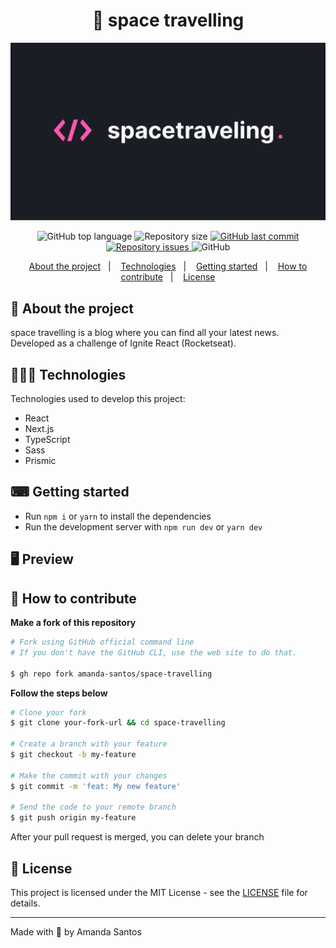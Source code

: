 <h1 align="center">
  🚀 space travelling
</h1>

<img src="public/images/cover.png" alt="space travelling cover" />

<p align="center">
  <img alt="GitHub top language" src="https://img.shields.io/github/languages/top/amanda-santos/space-travelling">

  <img alt="Repository size" src="https://img.shields.io/github/repo-size/amanda-santos/space-travelling">

  <a href="https://github.com/amanda-santos/space-travelling/commits/master">
    <img alt="GitHub last commit" src="https://img.shields.io/github/last-commit/amanda-santos/space-travelling">
  </a>

  <a href="https://github.com/amanda-santos/space-travelling/issues">
    <img alt="Repository issues" src="https://img.shields.io/github/issues/amanda-santos/space-travelling">
  </a>

  <img alt="GitHub" src="https://img.shields.io/github/license/amanda-santos/space-travelling">
</p>

<p align="center">
  <a href="#-about-the-project">About the project</a>&nbsp;&nbsp;&nbsp;|&nbsp;&nbsp;&nbsp;
  <a href="#-technologies">Technologies</a>&nbsp;&nbsp;&nbsp;|&nbsp;&nbsp;&nbsp;
  <a href="#-getting-started">Getting started</a>&nbsp;&nbsp;&nbsp;|&nbsp;&nbsp;&nbsp;
  <a href="#-how-to-contribute">How to contribute</a>&nbsp;&nbsp;&nbsp;|&nbsp;&nbsp;&nbsp;
  <a href="#-license">License</a>
</p>

## 📝 About the project

<p>space travelling is a blog where you can find all your latest news. Developed as a challenge of Ignite React (Rocketseat).</p>

## 👩🏻‍💻 Technologies

Technologies used to develop this project:

- React
- Next.js
- TypeScript
- Sass
- Prismic

## ⌨ Getting started

- Run `npm i` or `yarn` to install the dependencies
- Run the development server with `npm run dev` or `yarn dev`

## 🖥 Preview

## 🤔 How to contribute

**Make a fork of this repository**

```bash
# Fork using GitHub official command line
# If you don't have the GitHub CLI, use the web site to do that.

$ gh repo fork amanda-santos/space-travelling
```

**Follow the steps below**

```bash
# Clone your fork
$ git clone your-fork-url && cd space-travelling

# Create a branch with your feature
$ git checkout -b my-feature

# Make the commit with your changes
$ git commit -m 'feat: My new feature'

# Send the code to your remote branch
$ git push origin my-feature
```

After your pull request is merged, you can delete your branch

## 📝 License

This project is licensed under the MIT License - see the [LICENSE](LICENSE) file for details.

---

Made with 💛 by Amanda Santos <br />
